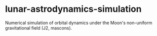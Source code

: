 # lunar-astrodynamics-simulation
Numerical simulation of orbital dynamics under the Moon's non-uniform gravitational field (J2, mascons).
